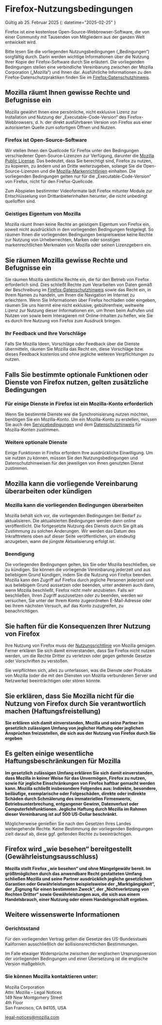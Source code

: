 ﻿# Firefox-Nutzungsbedingungen

Gültig ab 25. Februar 2025
{: datetime="2025-02-25" }

Firefox ist eine kostenlose Open-Source-Webbrowser-Software, die von einer Community mit Tausenden von Mitgliedern aus der ganzen Welt entwickelt wird.

Bitte lesen Sie die vorliegenden Nutzungsbedingungen („Bedingungen“) sorgfältig durch. Darin werden wichtige Informationen über die Nutzung Ihrer Kopie der Firefox-Software durch Sie erläutert. Die vorliegenden Bedingungen stellen eine verbindliche Vereinbarung zwischen der Mozilla Corporation („Mozilla“) und Ihnen dar. Ausführliche Informationen zu den Firefox-Datenschutzpraktiken finden Sie im [Firefox-Datenschutzhinweis](https://www.mozilla.org/privacy/firefox/#notice).

## Mozilla räumt Ihnen gewisse Rechte und Befugnisse ein

Mozilla gewährt Ihnen eine persönliche, nicht exklusive Lizenz zur Installation und Nutzung der „Executable-Code-Version“ des Firefox-Webbrowsers, d. h. der direkt ausführbaren Version von Firefox aus einer autorisierten Quelle zum sofortigen Öffnen und Nutzen.

### Firefox ist Open-Source-Software

Wir stellen Ihnen den Quellcode für Firefox unter den Bedingungen verschiedener Open-Source-Lizenzen zur Verfügung, darunter die [Mozilla Public License](https://www.mozilla.org/MPL/). Das bedeutet, dass Sie berechtigt sind, Firefox zu nutzen, zu kopieren, zu ändern und an Dritte weiterzugeben, solange Sie die Open-Source-Lizenzen und die [Mozilla-Markenrichtlinien](https://www.mozilla.org/foundation/trademarks/policy/) einhalten. Die vorliegenden Bedingungen gelten nur für die „Executable-Code-Version“ von Firefox, nicht für den Firefox-Quellcode.

Zum Abspielen bestimmter Videoformate lädt Firefox mitunter Module zur Entschlüsselung von Drittanbieterinhalten herunter, die nicht unbedingt quelloffen sind.

### Geistiges Eigentum von Mozilla

Mozilla räumt Ihnen keine Rechte an geistigem Eigentum von Firefox ein, soweit nicht ausdrücklich in den vorliegenden Bedingungen festgelegt. So räumen Ihnen die vorliegenden Bedingungen beispielsweise keine Rechte zur Nutzung von Urheberrechten, Marken oder sonstigen markenrechtlichen Merkmalen von Mozilla oder seinen Lizenzgebern ein.

## Sie räumen Mozilla gewisse Rechte und Befugnisse ein

Sie räumen Mozilla sämtliche Rechte ein, die für den Betrieb von Firefox erforderlich sind. Dies schließt Rechte zum Verarbeiten von Daten gemäß der Beschreibung im [Firefox-Datenschutzhinweis](https://www.mozilla.org/privacy/firefox/#notice) sowie das Recht ein, in Ihrem Namen zu handeln, um Ihnen die Navigation im Internet zu erleichtern. Wenn Sie Informationen über Firefox hochladen oder eingeben, räumen Sie uns hiermit eine nicht exklusive, gebührenfreie, weltweite Lizenz zur Nutzung dieser Informationen ein, um Ihnen beim Aufrufen und Nutzen von sowie beim Interagieren mit Online-Inhalten zu helfen, wie Sie es durch Ihre Nutzung von Firefox zum Ausdruck bringen.

### Ihr Feedback und Ihre Vorschläge

Falls Sie Mozilla Ideen, Vorschläge oder Feedback über die Dienste übermitteln, räumen Sie Mozilla das Recht ein, diese Vorschläge bzw. dieses Feedback kostenlos und ohne jegliche weiteren Verpflichtungen zu nutzen.

## Falls Sie bestimmte optionale Funktionen oder Dienste von Firefox nutzen, gelten zusätzliche Bedingungen

### Für einige Dienste in Firefox ist ein Mozilla-Konto erforderlich

Wenn Sie bestimmte Dienste wie die Synchronisierung nutzen möchten, benötigen Sie ein Mozilla-Konto. Um ein Mozilla-Konto zu erstellen, müssen Sie auch den [Servicebedingungen](https://www.mozilla.org/about/legal/terms/services/) und dem [Datenschutzhinweis](https://www.mozilla.org/privacy/mozilla-accounts/) für Mozilla-Konten zustimmen.

### Weitere optionale Dienste

Einige Funktionen in Firefox erfordern Ihre ausdrückliche Einwilligung. Um sie nutzen zu können, müssen Sie den Nutzungsbedingungen und Datenschutzhinweisen für den jeweiligen von Ihnen genutzten Dienst zustimmen.

## Mozilla kann die vorliegende Vereinbarung überarbeiten oder kündigen

### Mozilla kann die vorliegenden Bedingungen überarbeiten

Mozilla behält sich vor, die vorliegenden Bedingungen bei Bedarf zu aktualisieren. Die aktualisierten Bedingungen werden dann online veröffentlicht. Die fortgesetzte Nutzung des Diensts durch Sie gilt als Zustimmung zu solchen Änderungen. Wir werden das Datum des Inkrafttretens oben auf dieser Seite veröffentlichen, um eindeutig anzugeben, wann die jüngste Aktualisierung erfolgt ist.

### Beendigung

Die vorliegenden Bedingungen gelten, bis Sie oder Mozilla beschließen, sie zu kündigen. Sie können die vorliegende Vereinbarung jederzeit und aus beliebigem Grund kündigen, indem Sie die Nutzung von Firefox beenden. Mozilla kann den Zugriff auf Firefox durch jegliche Personen jederzeit und aus beliebigem Grund aussetzen oder beenden, unter anderem auch dann, wenn Mozilla beschließt, Firefox nicht mehr anzubieten. Falls wir beschließen, Ihren Zugriff auszusetzen oder zu beenden, werden wir versuchen, Sie unter der Ihrem Konto zugeordneten E-Mail-Adresse oder bei Ihrem nächsten Versuch, auf das Konto zuzugreifen, zu benachrichtigen.

## Sie haften für die Konsequenzen Ihrer Nutzung von Firefox

Ihre Nutzung von Firefox muss der [Nutzungsrichtlinie](https://www.mozilla.org/about/legal/acceptable-use/) von Mozilla genügen. Ferner erklären Sie sich damit einverstanden, dass Sie Firefox nicht nutzen werden, um die Rechte Dritter zu verletzen oder gegen geltende Gesetze oder Vorschriften zu verstoßen.

Sie verpflichten sich, alles zu unterlassen, was die Dienste oder Produkte von Mozilla (oder die mit den Diensten von Mozilla verbundenen Server und Netzwerke) beeinträchtigen oder stören könnte.

## Sie erklären, dass Sie Mozilla nicht für die Nutzung von Firefox durch Sie verantwortlich machen (Haftungsfreistellung)

**Sie erklären sich damit einverstanden, Mozilla und seine Partner im gesetzlich zulässigen Umfang von jeglicher Haftung oder jeglichen Ansprüchen freizustellen, die sich aus der Nutzung von Firefox durch Sie ergeben**

## Es gelten einige wesentliche Haftungsbeschränkungen für Mozilla

**Im gesetzlich zulässigen Umfang erklären Sie sich damit einverstanden, dass Mozilla in keiner Weise für das Unvermögen, Firefox zu nutzen, sowie für jegliche Einschränkungen von Firefox haftbar gemacht werden kann. Mozilla schließt insbesondere Folgendes aus: Indirekte, besondere, beiläufige, exemplarische oder Folgeschäden, direkte oder indirekte Schäden durch Schmälerung des immateriellen Firmenwerts, Betriebsunterbrechung, entgangener Gewinn, Datenverlust oder Computerfehlfunktionen. Jegliche Haftung durch Mozilla im Rahmen dieser Vereinbarung ist auf 500 US-Dollar beschränkt.**

Möglicherweise genießen Sie nach den Gesetzen Ihres Landes weitergehende Rechte. Keine Bestimmung der vorliegenden Bedingungen zielt darauf ab, diese ggf. geltenden Rechte zu beeinträchtigen.

## Firefox wird „wie besehen“ bereitgestellt (Gewährleistungsausschluss)

**Mozilla stellt Firefox „wie besehen“ und ohne Mängelgewähr bereit. Im größtmöglichen durch das anwendbare Recht gestatteten Umfang schließen Mozilla und seine Partner ausdrücklich jegliche gesetzlichen Garantien oder Gewährleistungen beispielsweise der „Marktgängigkeit“, der „Eignung für einen bestimmten Zweck“, der „Nichtverletzung von Rechten Dritter“ sowie Gewährleistungen aus, die sich aus einem Handelsbrauch, einer Nutzung oder einem Handelsgeschäft ergeben.**

## Weitere wissenswerte Informationen

### Gerichtsstand

Für den vorliegenden Vertrag gelten die Gesetze des US-Bundesstaats Kalifornien ausschließlich der kollisionsrechtlichen Bestimmungen.

Im Falle etwaiger Widersprüche zwischen der englischen Ursprungsversion der vorliegenden Bedingungen und einer Übersetzung ist die englische Version maßgeblich.

### Sie können Mozilla kontaktieren unter:

Mozilla Corporation <br>
Attn: Mozilla – Legal Notices <br>
149 New Montgomery Street <br>
4th Floor <br>
San Francisco, CA 94105, USA

legal-notices@mozilla.com
